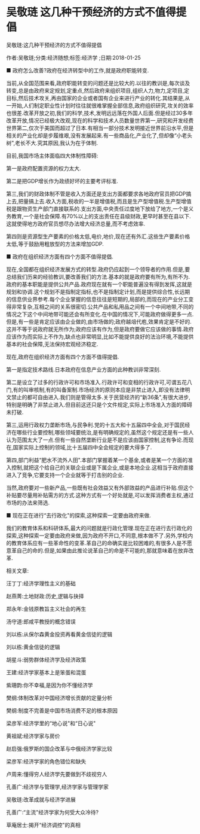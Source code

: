 # 吴敬琏  这几种干预经济的方式不值得提倡    
    
吴敬琏:这几种干预经济的方式不值得提倡    
作者:吴敬琏;分类:经济随想;标签:经济学 ;日期:2018-01-25    
■ 政府怎么改善?政府在经济转型中的工作,就是政府职能转变.    
当前,从全国范围来看,政府职能转变的问题还是比较大的.以往的教训是,每次谈及转变,总是由政府来定规划,定重点,然后政府来组织项目,组织人力,物力,定项目,定目标,然后技术攻关,再由国家的企业或者国有企业来进行产业的转化.其结果是,从一开始,人们制定职业性计划时往往就很难掌握全部信息,政府组织研究,攻关的效率也很差.改革开放之初,我们的科学,技术,发明远远落在外国人后面.但是经过30多年改革开放,情况已经极大改观,现在的科学和技术人员数量世界第一,研究和开发经费世界第二,仅次于美国而超过了日本.有相当一部分技术发明接近世界前沿水平,但是相关的产业化却是步履维艰,没有发展起来.有一些商品化,产业化了,但却像“小老头树",老长不大.究其原因,我认为在于体制.    
目前,我国市场主体面临四大体制性障碍:    
第一是政府配置资源的权力太大.    
第二是把GDP增长作为政绩好坏的主要考评标准.    
第三,我们的财政体制不管是收入方面还是支出方面都要求各地政府官员把GDP搞上去,把量搞上去.收入方面,税收的一半是增值税,而且是生产型增值税.生产型增值税是跟物资生产部门直接联系的.支出方面,中央责任过度地下放给了地方,一个是义务教育,一个是社会保障.有70%以上的支出责任在县级财政,更早时甚至在县以下.这就使得地方政府官员想尽办法增大经济总量,而不考虑效率.    
第四则是资源型生产要素的价格太低,电价,地价,现在还有外汇.这些生产要素价格太低,等于鼓励用粗放型的方法来增加GDP.    
■ 政府在组织经济方面有四个方面不值得提倡.    
现在,全国都在组织经济发展方式的转型.政府仍应起到一个领导者的作用.但是,要总结我们历来的经验教训,要改善我们的方法.基本的就是政府要有所为,有所不为.政府的基本职能是提供公共产品.政府现在就有一个职能普遍没有得到发挥,这就是规划和协调.这个规划不是指制定指标,也不是指制定计划,而是提供综合性,长远期的信息供业界参考.每个企业掌握的信息往往是短期的,局部的,而现在的产业分工变得非常复杂,互相之间的关系很密切.公共产品和私用品之间有一个中间地带,不同的情况之下这个中间地带可能还会有所变化.在中国的情况下,可能政府做得更多一点.但是,有一些是肯定应该由企业做的,由市场做的;政府越俎代庖,效果肯定是不好的.这并不等于说政府就无所作为;政府应该有作为,但是政府要做它应该做的事情.政府应该作为而实际上不作为,缺点也非常明显,比如不能提供良好的法治环境,不能提供基本的社会保障,无法保持宏观经济稳定.    
现在,政府在组织经济方面有四个方面不值得提倡.    
第一是指定技术路线.日本政府在信息产业方面的此种教训非常深刻.    
第二是设立了过多的行政许可和市场准入.行政许可和变相的行政许可,可谓五花八门,有的叫审核制,有的叫备案制.市场经济的原则本应是非禁止进入,即没有法律明文禁止的都可自由进入.我们则是管得太多.关于民营经济的“新36条",有很大进步,特别是明确了非禁止进入.但目前这还只是个文件规定,实际上市场准入方面的障碍未打破.    
第三,运用行政权力垄断市场,与民争利.党的十五大和十五届四中全会,对于国民经济在哪些行业要控制,哪些领域要统治,是有明确规定的,虽然这个规定还是有一些人认为范围太大了一点.但有一些自然垄断行业是不是应该由国家控制,这有争论.而现在,国家实际上控制的领域,比十五届四中全会规定的要大得多了.    
第四,部门利益“肥水不流外人田".本部门掌握着某一个基金,或者是某一个方面的准入控制,就把这个给自己的关联企业或是下属企业,或是本地企业.这相当于政府直接进入了竞争,它要支持一个企业就等于打击别的企业.    
当然,政府要对一些新产品,一些既有社会效益又有外部效益的产品进行补贴.但这个补贴要尽量用补贴需方的方式.这种方式有一个好处就是,可以发挥消费者主权,通过市场的办法来筛选.    
■ 现在正在进行“去行政化"的探索,这种探索一定要由政府来做.    
我们的教育体系和科研体系,最大的问题就是行政化管理.现在正在进行去行政化的探索,这种探索一定要由政府来做,因为政府不开口,不同意,根本做不了.另外,学校内的教育体系应有一些革命性的变革.革自己的命确实是比较困难的,有很多人是不愿意革自己的命的.但是,如果由此推论说革自己的命是不可能的,那就意味着在放弃改革.    
    
相关文章:    
汪丁丁:经济学理性主义的基础    
赵燕菁:土地财政:历史,逻辑与抉择    
郑永年:金钱原教旨主义社会的再生    
汤守道:郎咸平教授的概念错误    
刘以栋:从保尔森黄金投资再看黄金信徒的逻辑    
刘以栋:黄金信徒的逻辑    
胡星斗:弱势群体经济学及经济政策    
王建:经济学家基本上是笨蛋和混蛋    
紫珊韵:你不幸福,是因为你不懂经济学    
樊纲:体制改革对中国经济增长贡献的定量分析    
樊纲:制度不完善是中国市场消费不足的根本原因    
梁彦军:经济学里的“地心说"和“日心说"    
黄祖斌:经济学家与房价    
赵启强:俄罗斯的国企改革与中俄经济学家比较    
梁彦军:经济学家的角色错位和缺失    
卢周来:懂得穷人经济学先要做到不歧视穷人    
孔善广:经济学与管理学,经济学家与管理学家    
吴敬琏:改革成就与经济学进展    
孔善广:“主流"经济学家为何受大众冷待?    
草庵居士:揭开“经济调控"的真相